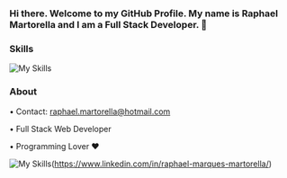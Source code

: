 ### Hi there. Welcome to my GitHub Profile. My name is Raphael Martorella and I am a Full Stack Developer. 👋

### Skills
![My Skills](https://skillicons.dev/icons?i=js,html,css,react,nodejs,mongodb,mysql,tailwind,next&perline=3)


### About 


• Contact: raphael.martorella@hotmail.com

• Full Stack Web Developer

• Programming Lover ❤️

![My Skills](https://skillicons.dev/icons?i=linkedin)(https://www.linkedin.com/in/raphael-marques-martorella/)






